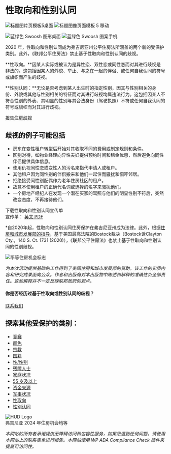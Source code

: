 # 性取向和性别认同

![标题图片页模板5桌面](https://homeofva.org/wp-content/uploads/2022/06/HOME_HeroImage_couple-1_1440x600.jpg) ![标题图像页面模板 5 移动](https://homeofva.org/wp-content/uploads/2022/06/HOME_HeroImage_couple-1_M_414x400.jpg)

![蓝绿色 Swoosh 图形桌面](https://homeofva.org/wp-content/themes/responsive-starter-theme-master/img/HOME_Wave_1920px.png) ![蓝绿色 Swoosh 图案手机](https://homeofva.org/wp-content/themes/responsive-starter-theme-master/img/HOME_Wave_768px.png)

2020 年，性取向和性别认同成为弗吉尼亚州公平住房法所涵盖的两个新的受保护类别。此外，《联邦公平住房法》禁止基于性取向和性别认同的歧视。

**性取向。**因某人实际或被认为是异性恋、双性恋或同性恋而对其进行歧视是非法的。这包括因某人的外貌、举止、与之在一起的伴侣、或任何自我认同的符号或旗帜而产生的歧视。

**性别认同：**无论是否考虑到某人出生时的指定性别，因其与性别相关的身份、外貌或其他与性别相关的特征而对其进行歧视均属违法行为。这包括因某人不符合性别的外表、其明显的性别与其合法身份（驾驶执照）不符或任何自我认同的符号或旗帜而对其进行歧视。

[报告住房歧视](/zh/intake)

## 歧视的例子可能包括

- 房东在变性租户转型后开始对其收取不同的费用或制定规则和条件。
- 区别对待，如物业经理向异性夫妇提供预约时间和租金优惠，然后避免向同性伴侣提供具体信息。
- 使用仇视同性恋或变性人的污名来指代申请人或租户。
- 其他租户因为同性别的伴侣搬来和他们一起住而骚扰和恫吓邻居。
- 拒绝接受同性别配偶作为老年住房社区的租户。
- 故意不使用租户的正确代名词或选择的名字来骚扰他们。
- 一个房地产经纪人在发现一个潜在买家的驾照与他们的明显性别不符后，突然改变态度，不再接待他们。

下载性取向和性别认同宣传单  
宣传单： [英文 PDF](https://homeofva.org/wp-content/uploads/2024/06/FH-Flyer-Sexual-Orientation-Gender-Identity-06-25-24.pdf)

*自2020年起，性取向和性别认同住房保护在弗吉尼亚州成为法律。此外，根据[住房和城市发展部的指导](https://www.hud.gov/program_offices/fair_housing_equal_opp/housing_discrimination_and_persons_identifying_lgbtq)，基于美国最高法院的Bostock裁决（Bostock诉Clayton Cty.，140 S. Ct. 1731 (2020)），《联邦公平住房法》也禁止基于性取向和性别认同的性别歧视。

![平等住房机会标志](https://homeofva.org/wp-content/uploads/2019/12/EHO-transparent.png)

_为本次活动提供基础的工作得到了美国住房和城市发展部的资助。该工作的实质内容和研究成果面向公众。作者和出版商对本出版物中陈述和解释的准确性负全部责任。这些解释并不一定反映联邦政府的观点。_

#### 你是否经历过基于性取向或性别认同的歧视？

[联系我们](https://homeofva.org/fair-housing-complaint-form)

## 探索其他受保护的类别：

- [竞赛](https://homeofva.org/zh/get-help/fair-housing/race/)
- [颜色](https://homeofva.org/zh/get-help/fair-housing/color/)
- [宗教](https://homeofva.org/zh/get-help/fair-housing/religion/)
- [国籍](https://homeofva.org/zh/get-help/fair-housing/national-origin/)
- [性/性别](https://homeofva.org/zh/get-help/fair-housing/sex/)
- [残障人士](https://homeofva.org/zh/get-help/fair-housing/disability/)
- [家庭状况](https://homeofva.org/zh/get-help/fair-housing/familial-status/)
- [55 岁及以上](https://homeofva.org/zh/get-help/fair-housing/age-55/)
- [资金来源](https://homeofva.org/zh/get-help/fair-housing/source-of-income/)
- [军事状况](https://homeofva.org/zh/get-help/fair-housing/veteran-status/)
- [性取向](https://homeofva.org/zh/get-help/fair-housing/sexual-orientation-gender-identity/)
- [性别认同](https://homeofva.org/zh/get-help/fair-housing/sexual-orientation-gender-identity/)

![HUD Logo](https://homeofva.org/wp-content/themes/responsive-starter-theme-master/img/hud-logo-large.png)  
弗吉尼亚 2024 年住房机会均等

_本网站的所有者承诺提供无障碍访问和包容性服务，如果您遇到任何问题，请使用本网站上的联系表单进行报告。本网站使用 WP ADA Compliance Check 插件来提高可访问性。_